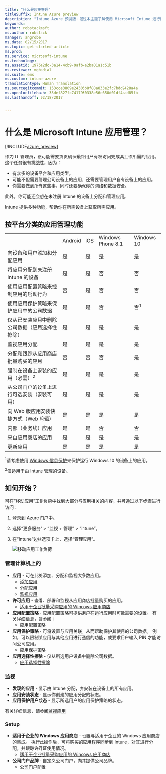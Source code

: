 ```yaml
---
title: "什么是应用管理"
titleSuffix: Intune Azure preview
description: "Intune Azure 预览版：通过本主题了解使用 Microsoft Intune 进行应用管理的基础知识"
keywords: 
author: robstackmsft
ms.author: robstack
manager: angrobe
ms.date: 02/15/2017
ms.topic: get-started-article
ms.prod: 
ms.service: microsoft-intune
ms.technology: 
ms.assetid: 1975a2dc-3a14-4cb9-9afb-e2ba01a1c51b
ms.reviewer: mghadial
ms.suite: ems
ms.custom: intune-azure
translationtype: Human Translation
ms.sourcegitcommit: 153cce3809e24303b8f88a833e2fc7bdd9428a4a
ms.openlocfilehash: 33def827fc7417930338e56c650d01df4dad85fb
ms.lasthandoff: 02/18/2017


---
```


# <a name="what-is-microsoft-intune-app-management"></a>什么是 Microsoft Intune 应用管理？


[!INCLUDE[azure_preview](../includes/azure_preview.md)]


作为 IT 管理员，很可能需要负责确保最终用户有权访问完成其工作所需的应用。 这个任务很有挑战性，因为：
- 有众多的设备平台和应用类型。
- 可能不但需要管理公司设备上的应用，还需要管理用户自有设备上的应用。
- 你需要做到所有这些事，同时还要确保你的网络和数据安全。 

此外，你可能还会想在未注册 Intune 的设备上分配和管理应用。

Intune 提供多种功能，帮助你在所需设备上获取所需应用。

## <a name="app-management-capabilities-by-platform"></a>按平台分类的应用管理功能

||||||
|-|-|-|-|-|
|&nbsp; |Android|iOS|Windows Phone 8.1|Windows 10|
|向设备和用户添加和分配应用|是|是|是|是|
|将应用分配到未注册 Intune 的设备|是|是|否|否|
|使用应用配置策略来控制应用的启动行为|否|是|否|否|
|使用应用保护策略来保护应用中的公司数据|是|是|否|否<sup>1</sup>|
|仅从已安装应用中删除公司数据（应用选择性擦除）|是|是|是|是|
|监视应用分配|是|是|是|是|
|分配和跟踪从应用商店批量购买的应用|否|否|否|是|
|强制在设备上安装的应用（必需）<sup>2</sup>|是|是|是|是|
|从公司门户的设备上进行可选安装（安装可用）|是|是|是|是|
|向 Web 版应用安装快捷方式（Web 剪辑）|是|是|是|是|
|内部（业务线）应用|是|是|否|否|
|来自应用商店的应用|是|是|是|是|
|更新应用|是|是|是|是|

<sup>1</sup>请考虑使用 [Windows 信息保护](/intune-azure/configure-devices/how-to-configure-windows-information-protection)来保护运行 Windows 10 的设备上的应用。

<sup>2</sup>仅适用于由 Intune 管理的设备。


## <a name="how-to-get-started"></a>如何开始？

可在“移动应用”工作负荷中找到大部分与应用相关的内容，并可通过以下步骤进行访问：

1. 登录到 Azure 门户中。
2. 选择“更多服务” > “监视 + 管理” > “Intune”。
3. 在“Intune”边栏选项卡上，选择“管理应用”。

    ![移动应用工作负荷](./media/apps-workload.png)

### <a name="manage"></a>管理计算机上的
- **应用** - 可在此处添加、分配和监视大多数应用。 
    - [添加应用](add-apps.md)
    - [分配应用](deploy-apps.md)
    - [监视应用](monitor-apps.md)
- **许可应用** - 查看、部署和监视从应用商店批量购买的应用。
    - [适用于企业批量采购应用的 Windows 应用商店](wsfb-apps.md)
- **应用配置策略** - 应用配置策略可提供用户在运行应用时可能需要的设置。 有关详细信息，请参阅：
    - [应用配置策略](app-configuration-policies.md)
- **应用保护策略** - 可将设置与应用关联，从而帮助保护其使用的公司数据。 例如，可以限制某应用与其他应用进行通信的功能，或要求用户输入 PIN 才能访问公司应用。
    - [应用保护策略](app-protection-policies.md)
- **应用选择性擦除** - 仅从所选用户设备中删除公司数据。
    - [应用选择性擦除](app-selective-wipe.md)

### <a name="monitor"></a>监视
- **发现的应用** - 显示由 Intune 分配，并安装在设备上的所有应用。
- **应用安装状态** - 显示你创建的应用分配的状态。
- **应用保护用户状态** - 显示所选用户的应用保护策略的状态。

有关详细信息，请参阅[监视应用](monitor-apps.md)

### <a name="setup"></a>Setup
<!--- **iOS VPP Tokens**
    - [iOS volume-purchased apps](ios-vpp-apps.md) --->
- **适用于企业的 Windows 应用商店** - 设置与适用于企业的 Windows 应用商店的集成。 执行此操作后，可将购买的应用程序同步到 Intune，对其进行分配，并跟踪许可证使用情况。 
    - [适用于企业批量采购应用的 Windows 应用商店](wsfb-apps.md)
- **公司门户品牌** - 自定义公司门户，向其提供公司品牌。 
    - [公司门户配置](company-portal-app.md)

